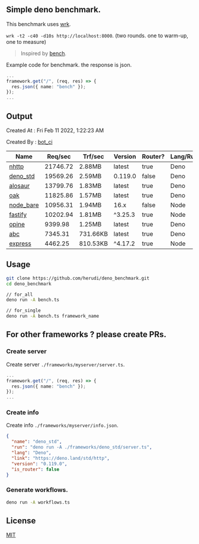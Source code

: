 ## Simple deno benchmark.
This benchmark uses [wrk](https://github.com/wg/wrk).

`wrk -t2 -c40 -d10s http://localhost:8000`. (two rounds. one to warm-up, one to measure)

> Inspired by [bench](https://github.com/denosaurs/bench).

Example code for benchmark. the response is json.
```ts
...
framework.get("/", (req, res) => {
  res.json({ name: "bench" });
});
...
```

## Output
Created At : Fri Feb 11 2022, 1:22:23 AM

Created By : [bot_ci](https://github.com/herudi/deno_benchmarks/commits?author=github-actions%5Bbot%5D)

|Name|Req/sec|Trf/sec|Version|Router?|Lang/Runtime|
|----|----|----|----|----|----|
|[nhttp](https://github.com/nhttp/nhttp)|21746.72|2.88MB|latest|true|Deno|
|[deno_std](https://deno.land/std/http)|19569.26|2.59MB|0.119.0|false|Deno|
|[alosaur](https://github.com/alosaur/alosaur)|13799.76|1.83MB|latest|true|Deno|
|[oak](https://github.com/oakserver/oak)|11825.86|1.57MB|latest|true|Deno|
|[node_bare](https://nodejs.org)|10956.31|1.94MB|16.x|false|Node|
|[fastify](https://github.com/fastify/fastify)|10202.94|1.81MB|^3.25.3|true|Node|
|[opine](https://github.com/cmorten/opine)|9399.98|1.25MB|latest|true|Deno|
|[abc](https://deno.land/x/abc)|7345.31|731.66KB|latest|true|Deno|
|[express](https://github.com/expressjs/express)|4462.25|810.53KB|^4.17.2|true|Node|


## Usage
```bash
git clone https://github.com/herudi/deno_benchmark.git
cd deno_benchmark

// for_all
deno run -A bench.ts

// for_single
deno run -A bench.ts framework_name
```
## For other frameworks ? please create PRs.
### Create server
Create server `./frameworks/myserver/server.ts`.
```ts
...
framework.get("/", (req, res) => {
  res.json({ name: "bench" });
});
...
```
### Create info
Create info `./frameworks/myserver/info.json`.
```json
{
  "name": "deno_std",
  "run": "deno run -A ./frameworks/deno_std/server.ts",
  "lang": "Deno",
  "link": "https://deno.land/std/http",
  "version": "0.119.0",
  "is_router": false
}
```
### Generate workflows.
```bash
deno run -A workflows.ts
```
## License

[MIT](LICENSE)

